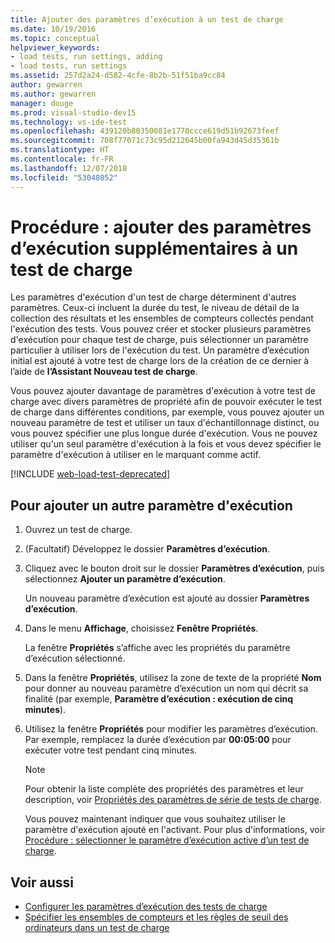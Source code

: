 ```yaml
---
title: Ajouter des paramètres d’exécution à un test de charge
ms.date: 10/19/2016
ms.topic: conceptual
helpviewer_keywords:
- load tests, run settings, adding
- load tests, run settings
ms.assetid: 257d2a24-d582-4cfe-8b2b-51f51ba9cc84
author: gewarren
ms.author: gewarren
manager: douge
ms.prod: visual-studio-dev15
ms.technology: vs-ide-test
ms.openlocfilehash: 439120b80350081e1770ccce619d51b92673feef
ms.sourcegitcommit: 708f77071c73c95d212645b00fa943d45d35361b
ms.translationtype: HT
ms.contentlocale: fr-FR
ms.lasthandoff: 12/07/2018
ms.locfileid: "53048052"
---
```

# <a name="how-to-add-additional-run-settings-to-a-load-test"></a>Procédure : ajouter des paramètres d’exécution supplémentaires à un test de charge

Les paramètres d'exécution d'un test de charge déterminent d'autres paramètres. Ceux-ci incluent la durée du test, le niveau de détail de la collection des résultats et les ensembles de compteurs collectés pendant l'exécution des tests. Vous pouvez créer et stocker plusieurs paramètres d'exécution pour chaque test de charge, puis sélectionner un paramètre particulier à utiliser lors de l'exécution du test. Un paramètre d’exécution initial est ajouté à votre test de charge lors de la création de ce dernier à l’aide de **l’Assistant Nouveau test de charge**.

Vous pouvez ajouter davantage de paramètres d'exécution à votre test de charge avec divers paramètres de propriété afin de pouvoir exécuter le test de charge dans différentes conditions, par exemple, vous pouvez ajouter un nouveau paramètre de test et utiliser un taux d'échantillonnage distinct, ou vous pouvez spécifier une plus longue durée d'exécution. Vous ne pouvez utiliser qu'un seul paramètre d'exécution à la fois et vous devez spécifier le paramètre d'exécution à utiliser en le marquant comme actif.

[!INCLUDE [web-load-test-deprecated](includes/web-load-test-deprecated.md)]

## <a name="to-add-another-run-setting"></a>Pour ajouter un autre paramètre d'exécution

1.  Ouvrez un test de charge.

2.  (Facultatif) Développez le dossier **Paramètres d’exécution**.

3.  Cliquez avec le bouton droit sur le dossier **Paramètres d’exécution**, puis sélectionnez **Ajouter un paramètre d’exécution**.

     Un nouveau paramètre d’exécution est ajouté au dossier **Paramètres d’exécution**.

4.  Dans le menu **Affichage**, choisissez **Fenêtre Propriétés**.

     La fenêtre **Propriétés** s’affiche avec les propriétés du paramètre d’exécution sélectionné.

5.  Dans la fenêtre **Propriétés**, utilisez la zone de texte de la propriété **Nom** pour donner au nouveau paramètre d’exécution un nom qui décrit sa finalité (par exemple, **Paramètre d’exécution : exécution de cinq minutes**).

6.  Utilisez la fenêtre **Propriétés** pour modifier les paramètres d’exécution. Par exemple, remplacez la durée d’exécution par **00:05:00** pour exécuter votre test pendant cinq minutes.

    > [!NOTE]
    > Pour obtenir la liste complète des propriétés des paramètres et leur description, voir [Propriétés des paramètres de série de tests de charge](../test/load-test-run-settings-properties.md).

     Vous pouvez maintenant indiquer que vous souhaitez utiliser le paramètre d'exécution ajouté en l'activant. Pour plus d'informations, voir [Procédure : sélectionner le paramètre d’exécution active d’un test de charge](../test/how-to-select-the-active-run-setting-for-a-load-test.md).

## <a name="see-also"></a>Voir aussi

- [Configurer les paramètres d’exécution des tests de charge](../test/configure-load-test-run-settings.md)
- [Spécifier les ensembles de compteurs et les règles de seuil des ordinateurs dans un test de charge](../test/specify-counter-sets-and-threshold-rules-for-load-testing.md)